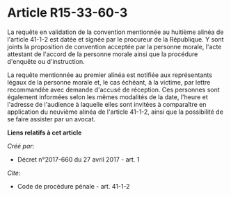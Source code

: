 # Article R15-33-60-3

La requête en validation de la convention mentionnée au huitième alinéa de l'article 41-1-2 est datée et signée par le
procureur de la République. Y sont joints la proposition de convention acceptée par la personne morale, l'acte attestant de
l'accord de la personne morale ainsi que la procédure d'enquête ou d'instruction. 

La requête mentionnée au premier alinéa est notifiée aux représentants légaux de la personne morale et, le cas échéant, à la
victime, par lettre recommandée avec demande d'accusé de réception. Ces personnes sont également informées selon les mêmes
modalités de la date, l'heure et l'adresse de l'audience à laquelle elles sont invitées à comparaître en application du
neuvième alinéa de l'article 41-1-2, ainsi que la possibilité de se faire assister par un avocat.

**Liens relatifs à cet article**

_Créé par_:

  - Décret n°2017-660 du 27 avril 2017 - art. 1

_Cite_:

  - Code de procédure pénale - art. 41-1-2
